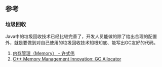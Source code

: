 



## 参考
### 垃圾回收
Java中的垃圾回收技术已经比较完善了，开发人员能做的除了给出合理的配置外，就是要做到对自己使用的垃圾回收技术知根知底、能写出GC友好的代码。

1. [内存管理（Memory） - 许式伟](https://blog.csdn.net/xushiweizh/article/category/265099)
1. [C++ Memory Management Innovation: GC Allocator](http://xushiwei.com/gc-allocator)



